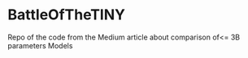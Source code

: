 # BattleOfTheTINY
Repo of the code from the Medium article about comparison of&lt;= 3B parameters Models
